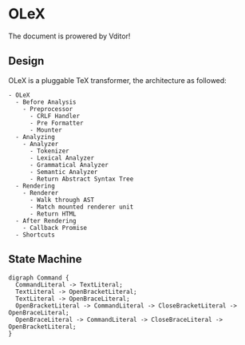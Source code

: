 # OLeX

The document is prowered by Vditor!

## Design

OLeX is a pluggable TeX transformer, the architecture as followed:

```mindmap
- OLeX
  - Before Analysis
    - Preprocessor
      - CRLF Handler
      - Pre Formatter
      - Mounter
  - Analyzing
    - Analyzer
      - Tokenizer
      - Lexical Analyzer
      - Grammatical Analyzer
      - Semantic Analyzer
      - Return Abstract Syntax Tree
  - Rendering
    - Renderer
      - Walk through AST
      - Match mounted renderer unit
      - Return HTML
  - After Rendering
    - Callback Promise
  - Shortcuts
```

## State Machine

```graphviz
digraph Command {
  CommandLiteral -> TextLiteral;
  TextLiteral -> OpenBracketLiteral;
  TextLiteral -> OpenBraceLiteral;
  OpenBracketLiteral -> CommandLiteral -> CloseBracketLiteral -> OpenBraceLiteral;
  OpenBraceLiteral -> CommandLiteral -> CloseBraceLiteral -> OpenBracketLiteral;
}
```
